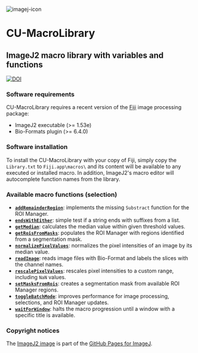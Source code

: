 ![imagej-icon](https://user-images.githubusercontent.com/19319377/120248289-bfaf7600-c233-11eb-92b1-7888bc28de61.png)

# CU-MacroLibrary
## ImageJ2 macro library with variables and functions
[![DOI](https://zenodo.org/badge/DOI/10.5281/zenodo.4885048.svg)](https://doi.org/10.5281/zenodo.4885048)

### Software requirements
CU-MacroLibrary requires a recent version of the [Fiji](https://fiji.sc/) image processing package:
* ImageJ2 executable (>= 1.53e)
* Bio-Formats plugin (>= 6.4.0)

### Software installation
To install the CU-MacroLibrary with your copy of Fiji, simply copy the `Library.txt`
to `Fiji.app\macros\` and its content will be available to any executed or installed macro.
In addition, ImageJ2's macro editor will autocomplete function names from the library.

### Available macro functions (selection)
* [**`addRemainderRegion`**](https://github.com/christianrickert/CU-MacroLibrary/blob/main/Library.txt#L85): implements the missing `Substract` function for the ROI Manager.
* [**`endsWithEither`**](https://github.com/christianrickert/CU-MacroLibrary/blob/main/Library.txt#L145): simple test if a string ends with suffixes from a list.
* [**`getMedian`**](https://github.com/christianrickert/CU-MacroLibrary/blob/main/Library.txt#L192): calculates the median value within given threshold values.
* [**`getRoisFromMasks`**](https://github.com/christianrickert/CU-MacroLibrary/blob/main/Library.txt#L259): populates the ROI Manager with regions identified from a segmentation mask.
* [**`normalizePixelValues`**](https://github.com/christianrickert/CU-MacroLibrary/blob/main/Library.txt#L353): normalizes the pixel intensities of an image by its median value.
* [**`readImage`**](https://github.com/christianrickert/CU-MacroLibrary/blob/main/Library.txt#L383): reads image files with Bio-Format and labels the slices with the channel names.
* [**`rescalePixelValues`**](https://github.com/christianrickert/CU-MacroLibrary/blob/main/Library.txt#L461): rescales pixel intensities to a custom range, including `NaN` values.
* [**`setMasksFromRois`**](https://github.com/christianrickert/CU-MacroLibrary/blob/main/Library.txt#L525): creates a segmentation mask from available ROI Manager regions.
* [**`toggleBatchMode`**](https://github.com/christianrickert/CU-MacroLibrary/blob/main/Library.txt#L583): improves performance for image processing, selections, and ROI Manager updates.
* [**`waitForWindow`**](https://github.com/christianrickert/CU-MacroLibrary/blob/main/Library.txt#L676): halts the macro progression until a window with a specific title is available.

### Copyright notices
The [ImageJ2 image](https://github.com/imagej/imagej.github.io/blob/main/media/icons/imagej-shadow.png) is part of the [GitHub Pages for ImageJ](https://github.com/imagej/imagej.github.io).
